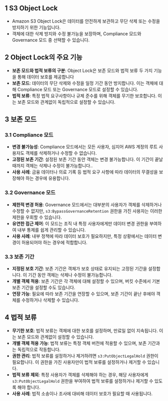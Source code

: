 ## 1 S3 Object Lock

- Amazon S3 Object Lock은 데이터를 안전하게 보관하고 무단 삭제 또는 수정을 방지하기 위한 기능입니다.
- 객체에 대한 삭제 방지와 수정 불가능을 보장하며, Compliance 모드와 Governance 모드 중 선택할 수 있습니다.



## 2 Object Lock의 주요 기능

- **보존 모드와 법적 보류의 구분**: Object Lock은 보존 모드와 법적 보류 두 가지 기능을 통해 데이터 보호를 제공합니다
- **보존 모드**: 데이터의 무단 삭제와 수정을 일정 기간 동안 방지합니다. 이는 객체에 대해 Compliance 모드 또는 Governance 모드로 설정할 수 있습니다.
- **법적 보류**: 특정 법적 요구사항이나 규제 준수를 위해 객체를 무기한 보호합니다. 이는 보존 모드와 관계없이 독립적으로 설정할 수 있습니다.



## 3 보존 모드

### 3.1 Compliance 모드

- **변경 불가능성**: Compliance 모드에서는 모든 사용자, 심지어 AWS 계정의 루트 사용자도 객체를 삭제하거나 수정할 수 없습니다.
- **고정된 보존 기간**: 설정된 보존 기간 동안 객체는 변경 불가능합니다. 이 기간이 끝날 때까지 객체는 삭제나 수정이 불가능합니다..
- **사용 사례**: 금융 데이터나 의료 기록 등 법적 요구 사항에 따라 데이터의 무결성을 보장해야 하는 경우에 유용합니다.



### 3.2 Governance 모드

- **제한적 변경 허용**: Governance 모드에서는 대부분의 사용자가 객체를 삭제하거나 수정할 수 없지만, `s3:BypassGovernanceRetention` 권한을 가진 사용자는 이러한 제한을 우회할 수 있습니다.
- **유연한 접근 제어**: 이 모드는 조직 내 특정 사용자에게만 데이터 변경 권한을 부여하여 내부 통제를 쉽게 관리할 수 있습니다.
- **사용 사례**: 내부 정책에 따라 데이터 보호가 필요하지만, 특정 상황에서는 데이터 변경이 허용되어야 하는 경우에 적합합니다.



### 3.3 보존 기간

  
- **지정된 보호 기간**: 보존 기간은 객체가 보호 상태로 유지되는 고정된 기간을 설정합니다. 이 기간 동안 객체는 삭제나 수정이 불가능합니다.
- **개별 객체 적용**: 보존 기간은 각 객체에 대해 설정할 수 있으며, 버킷 수준에서 기본 보존 기간을 설정할 수도 있습니다.
- **연장 가능**: 필요에 따라 보존 기간을 연장할 수 있으며, 보존 기간이 끝난 후에야 객체를 수정하거나 삭제할 수 있습니다.



## 4 법적 보류

- **무기한 보호**: 법적 보류는 객체에 대한 보호를 설정하며, 만료일 없이 지속됩니다. 이는 보존 모드와 관계없이 설정할 수 있습니다.
- **개별 객체 적용 가능**: 법적 보류는 특정 객체 버전에 적용할 수 있으며, 보존 기간과는 독립적으로 작동합니다.
- **권한 관리**: 법적 보류를 설정하거나 제거하려면 `s3:PutObjectLegalHold` 권한이 필요합니다. 이 권한을 가진 사용자만이 법적 보류를 설정하거나 제거할 수 있습니다.
- **법적 보류 제외**: 특정 사용자가 객체를 삭제해야 하는 경우, 해당 사용자에게 `s3:PutObjectLegalHold` 권한을 부여하여 법적 보류를 설정하거나 제거할 수 있도록 해야 합니다.
- **사용 사례**: 법적 소송이나 조사에 대비해 데이터 보호가 필요할 때 사용됩니다.